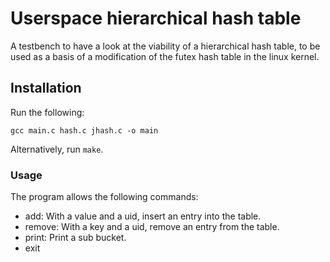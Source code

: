 # Userspace hierarchical hash table

A testbench to have a look at the viability of a hierarchical hash table, to be used as a basis of a modification of the futex hash table in the linux kernel.

## Installation

Run the following:

`gcc main.c hash.c jhash.c -o main`

Alternatively, run `make`.

### Usage

The program allows the following commands:

+ add: With a value and a uid, insert an entry into the table.
+ remove: With a key and a uid, remove an entry from the table.
+ print: Print a sub bucket.
+ exit
